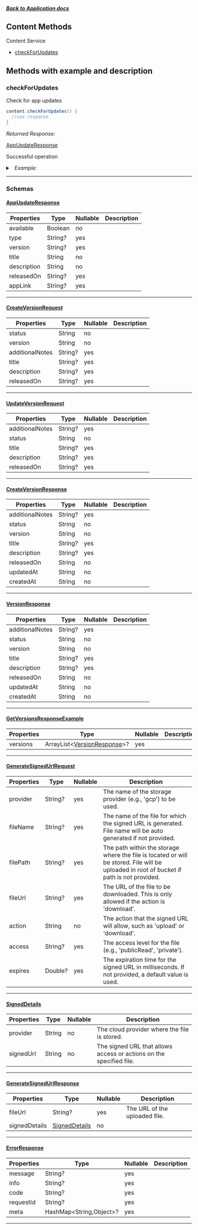 



##### [Back to Application docs](./README.md)

## Content Methods
Content Service
* [checkForUpdates](#checkforupdates)



## Methods with example and description


### checkForUpdates
Check for app updates




```java
content.checkForUpdates() {
  //use response
}
```






*Returned Response:*




[AppUpdateResponse](#AppUpdateResponse)

Successful operation




<details>
<summary><i>&nbsp; Example:</i></summary>

```json
{
  "available": true,
  "type": "HARD",
  "version": "1.0.3",
  "title": "A new update is available",
  "description": "Please update your app",
  "releasedOn": "2022-11-14",
  "appLink": "https://apps.apple.com/us/app/potlee/id6444611798"
}
```
</details>









---



### Schemas

 
 
 #### [AppUpdateResponse](#AppUpdateResponse)

 | Properties | Type | Nullable | Description |
 | ---------- | ---- | -------- | ----------- |
 | available | Boolean |  no  |  |
 | type | String? |  yes  |  |
 | version | String? |  yes  |  |
 | title | String |  no  |  |
 | description | String |  no  |  |
 | releasedOn | String? |  yes  |  |
 | appLink | String? |  yes  |  |

---


 
 
 #### [CreateVersionRequest](#CreateVersionRequest)

 | Properties | Type | Nullable | Description |
 | ---------- | ---- | -------- | ----------- |
 | status | String |  no  |  |
 | version | String |  no  |  |
 | additionalNotes | String? |  yes  |  |
 | title | String? |  yes  |  |
 | description | String? |  yes  |  |
 | releasedOn | String? |  yes  |  |

---


 
 
 #### [UpdateVersionRequest](#UpdateVersionRequest)

 | Properties | Type | Nullable | Description |
 | ---------- | ---- | -------- | ----------- |
 | additionalNotes | String? |  yes  |  |
 | status | String |  no  |  |
 | title | String? |  yes  |  |
 | description | String? |  yes  |  |
 | releasedOn | String? |  yes  |  |

---


 
 
 #### [CreateVersionResponse](#CreateVersionResponse)

 | Properties | Type | Nullable | Description |
 | ---------- | ---- | -------- | ----------- |
 | additionalNotes | String? |  yes  |  |
 | status | String |  no  |  |
 | version | String |  no  |  |
 | title | String? |  yes  |  |
 | description | String? |  yes  |  |
 | releasedOn | String |  no  |  |
 | updatedAt | String |  no  |  |
 | createdAt | String |  no  |  |

---


 
 
 #### [VersionResponse](#VersionResponse)

 | Properties | Type | Nullable | Description |
 | ---------- | ---- | -------- | ----------- |
 | additionalNotes | String? |  yes  |  |
 | status | String |  no  |  |
 | version | String |  no  |  |
 | title | String? |  yes  |  |
 | description | String? |  yes  |  |
 | releasedOn | String |  no  |  |
 | updatedAt | String |  no  |  |
 | createdAt | String |  no  |  |

---


 
 
 #### [GetVersionsResponseExample](#GetVersionsResponseExample)

 | Properties | Type | Nullable | Description |
 | ---------- | ---- | -------- | ----------- |
 | versions | ArrayList<[VersionResponse](#VersionResponse)>? |  yes  |  |

---


 
 
 #### [GenerateSignedUrlRequest](#GenerateSignedUrlRequest)

 | Properties | Type | Nullable | Description |
 | ---------- | ---- | -------- | ----------- |
 | provider | String? |  yes  | The name of the storage provider (e.g., 'gcp') to be used. |
 | fileName | String? |  yes  | The name of the file for which the signed URL is generated. File name will be auto generated if not provided. |
 | filePath | String? |  yes  | The path within the storage where the file is located or will be stored. File will be uploaded in root of bucket if path is not provided. |
 | fileUrl | String? |  yes  | The URL of the file to be downloaded. This is only allowed if the action is 'download'. |
 | action | String |  no  | The action that the signed URL will allow, such as 'upload' or 'download'. |
 | access | String? |  yes  | The access level for the file (e.g., 'publicRead', 'private'). |
 | expires | Double? |  yes  | The expiration time for the signed URL in milliseconds. If not provided, a default value is used. |

---


 
 
 #### [SignedDetails](#SignedDetails)

 | Properties | Type | Nullable | Description |
 | ---------- | ---- | -------- | ----------- |
 | provider | String |  no  | The cloud provider where the file is stored. |
 | signedUrl | String |  no  | The signed URL that allows access or actions on the specified file. |

---


 
 
 #### [GenerateSignedUrlResponse](#GenerateSignedUrlResponse)

 | Properties | Type | Nullable | Description |
 | ---------- | ---- | -------- | ----------- |
 | fileUrl | String? |  yes  | The URL of the uploaded file. |
 | signedDetails | [SignedDetails](#SignedDetails) |  no  |  |

---


 
 
 #### [ErrorResponse](#ErrorResponse)

 | Properties | Type | Nullable | Description |
 | ---------- | ---- | -------- | ----------- |
 | message | String? |  yes  |  |
 | info | String? |  yes  |  |
 | code | String? |  yes  |  |
 | requestId | String? |  yes  |  |
 | meta | HashMap<String,Object>? |  yes  |  |

---



